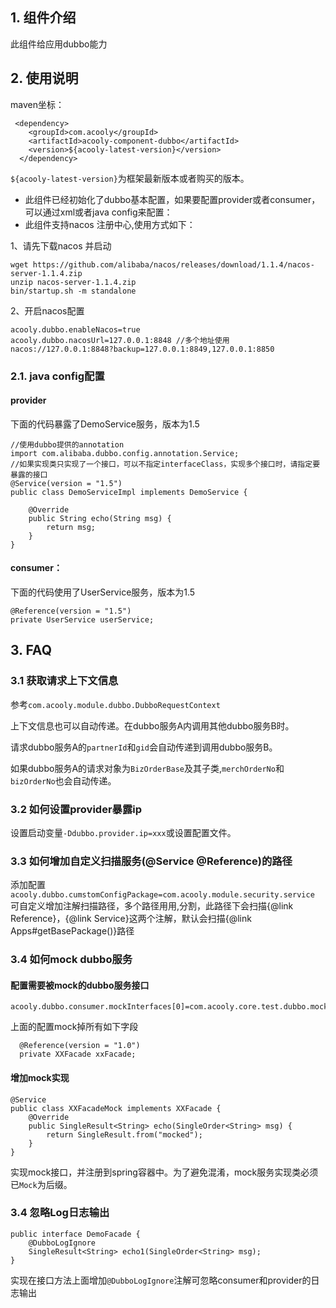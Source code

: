 <!-- title: dubbo组件 -->
<!-- type: infrastructure -->
<!-- author: qiubo -->

## 1. 组件介绍

此组件给应用dubbo能力

## 2. 使用说明

maven坐标：

     <dependency>
        <groupId>com.acooly</groupId>
        <artifactId>acooly-component-dubbo</artifactId>
        <version>${acooly-latest-version}</version>
      </dependency>

`${acooly-latest-version}`为框架最新版本或者购买的版本。

* 此组件已经初始化了dubbo基本配置，如果要配置provider或者consumer，可以通过xml或者java config来配置：
* 此组件支持nacos 注册中心,使用方式如下：

1、请先下载nacos 并启动
```shell script
wget https://github.com/alibaba/nacos/releases/download/1.1.4/nacos-server-1.1.4.zip
unzip nacos-server-1.1.4.zip
bin/startup.sh -m standalone
```
2、开启nacos配置
```shell script
acooly.dubbo.enableNacos=true
acooly.dubbo.nacosUrl=127.0.0.1:8848 //多个地址使用nacos://127.0.0.1:8848?backup=127.0.0.1:8849,127.0.0.1:8850
```


    
### 2.1. java config配置

#### provider

下面的代码暴露了DemoService服务，版本为1.5

	//使用dubbo提供的annotation
	import com.alibaba.dubbo.config.annotation.Service;
	//如果实现类只实现了一个接口，可以不指定interfaceClass，实现多个接口时，请指定要暴露的接口
	@Service(version = "1.5")
	public class DemoServiceImpl implements DemoService {
	
		@Override
		public String echo(String msg) {
			return msg;
		}
	}


#### consumer：

下面的代码使用了UserService服务，版本为1.5

	@Reference(version = "1.5")
	private UserService userService;


## 3. FAQ

### 3.1 获取请求上下文信息

参考`com.acooly.module.dubbo.DubboRequestContext`

上下文信息也可以自动传递。在dubbo服务A内调用其他dubbo服务B时。

请求dubbo服务A的`partnerId`和`gid`会自动传递到调用dubbo服务B。

如果dubbo服务A的请求对象为`BizOrderBase`及其子类,`merchOrderNo`和`bizOrderNo`也会自动传递。

### 3.2 如何设置provider暴露ip

设置启动变量`-Ddubbo.provider.ip=xxx`或设置配置文件。

### 3.3 如何增加自定义扫描服务(@Service @Reference)的路径

添加配置`acooly.dubbo.cumstomConfigPackage=com.acooly.module.security.service`
可自定义增加注解扫描路径，多个路径用用,分割，此路径下会扫描{@link Reference}，{@link Service}这两个注解，默认会扫描{@link Apps#getBasePackage()}路径

### 3.4 如何mock dubbo服务

#### 配置需要被mock的dubbo服务接口

    acooly.dubbo.consumer.mockInterfaces[0]=com.acooly.core.test.dubbo.mock.XXFacade

上面的配置mock掉所有如下字段

      @Reference(version = "1.0")
      private XXFacade xxFacade;

#### 增加mock实现

    @Service
    public class XXFacadeMock implements XXFacade {
        @Override
        public SingleResult<String> echo(SingleOrder<String> msg) {
            return SingleResult.from("mocked");
        }
    }

实现mock接口，并注册到spring容器中。为了避免混淆，mock服务实现类必须已`Mock`为后缀。


### 3.4 忽略Log日志输出

    public interface DemoFacade {
        @DubboLogIgnore
        SingleResult<String> echo1(SingleOrder<String> msg);
    }

实现在接口方法上面增加`@DubboLogIgnore`注解可忽略consumer和provider的日志输出